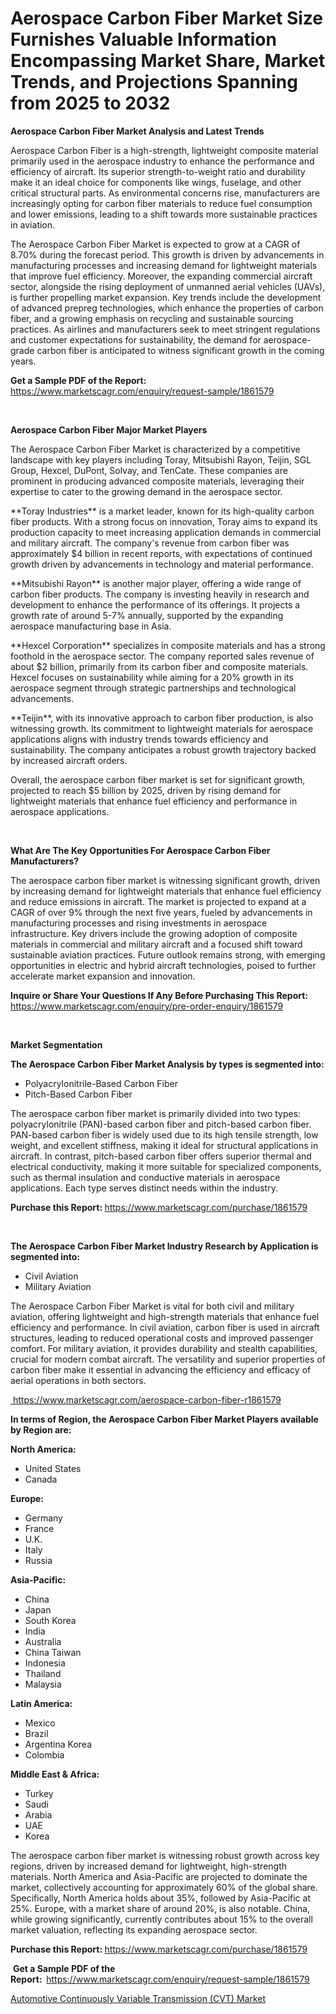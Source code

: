 <p><h1>Aerospace Carbon Fiber Market Size Furnishes Valuable Information Encompassing Market Share, Market Trends, and Projections Spanning from 2025 to 2032</h1></p><p><strong>Aerospace Carbon Fiber Market Analysis and Latest Trends</strong></p>
<p><p>Aerospace Carbon Fiber is a high-strength, lightweight composite material primarily used in the aerospace industry to enhance the performance and efficiency of aircraft. Its superior strength-to-weight ratio and durability make it an ideal choice for components like wings, fuselage, and other critical structural parts. As environmental concerns rise, manufacturers are increasingly opting for carbon fiber materials to reduce fuel consumption and lower emissions, leading to a shift towards more sustainable practices in aviation.</p><p>The Aerospace Carbon Fiber Market is expected to grow at a CAGR of 8.70% during the forecast period. This growth is driven by advancements in manufacturing processes and increasing demand for lightweight materials that improve fuel efficiency. Moreover, the expanding commercial aircraft sector, alongside the rising deployment of unmanned aerial vehicles (UAVs), is further propelling market expansion. Key trends include the development of advanced prepreg technologies, which enhance the properties of carbon fiber, and a growing emphasis on recycling and sustainable sourcing practices. As airlines and manufacturers seek to meet stringent regulations and customer expectations for sustainability, the demand for aerospace-grade carbon fiber is anticipated to witness significant growth in the coming years.</p></p>
<p><strong>Get a Sample PDF of the Report:&nbsp;</strong> <a href="https://www.marketscagr.com/enquiry/request-sample/1861579?utm_campaign=3271&utm_medium=2&utm_source=Github&utm_content=ia&utm_term=31032025&utm_id=aerospace-carbon-fiber">https://www.marketscagr.com/enquiry/request-sample/1861579</a></p>
<p>&nbsp;</p>
<p><strong>Aerospace Carbon Fiber Major Market Players</strong></p>
<p><p>The Aerospace Carbon Fiber Market is characterized by a competitive landscape with key players including Toray, Mitsubishi Rayon, Teijin, SGL Group, Hexcel, DuPont, Solvay, and TenCate. These companies are prominent in producing advanced composite materials, leveraging their expertise to cater to the growing demand in the aerospace sector.</p><p>**Toray Industries** is a market leader, known for its high-quality carbon fiber products. With a strong focus on innovation, Toray aims to expand its production capacity to meet increasing application demands in commercial and military aircraft. The company's revenue from carbon fiber was approximately $4 billion in recent reports, with expectations of continued growth driven by advancements in technology and material performance.</p><p>**Mitsubishi Rayon** is another major player, offering a wide range of carbon fiber products. The company is investing heavily in research and development to enhance the performance of its offerings. It projects a growth rate of around 5-7% annually, supported by the expanding aerospace manufacturing base in Asia.</p><p>**Hexcel Corporation** specializes in composite materials and has a strong foothold in the aerospace sector. The company reported sales revenue of about $2 billion, primarily from its carbon fiber and composite materials. Hexcel focuses on sustainability while aiming for a 20% growth in its aerospace segment through strategic partnerships and technological advancements.</p><p>**Teijin**, with its innovative approach to carbon fiber production, is also witnessing growth. Its commitment to lightweight materials for aerospace applications aligns with industry trends towards efficiency and sustainability. The company anticipates a robust growth trajectory backed by increased aircraft orders.</p><p>Overall, the aerospace carbon fiber market is set for significant growth, projected to reach $5 billion by 2025, driven by rising demand for lightweight materials that enhance fuel efficiency and performance in aerospace applications.</p></p>
<p>&nbsp;</p>
<p><strong>What Are The Key Opportunities For Aerospace Carbon Fiber Manufacturers?</strong></p>
<p><p>The aerospace carbon fiber market is witnessing significant growth, driven by increasing demand for lightweight materials that enhance fuel efficiency and reduce emissions in aircraft. The market is projected to expand at a CAGR of over 9% through the next five years, fueled by advancements in manufacturing processes and rising investments in aerospace infrastructure. Key drivers include the growing adoption of composite materials in commercial and military aircraft and a focused shift toward sustainable aviation practices. Future outlook remains strong, with emerging opportunities in electric and hybrid aircraft technologies, poised to further accelerate market expansion and innovation.</p></p>
<p><strong>Inquire or Share Your Questions If Any Before Purchasing This Report:</strong> <a href="https://www.marketscagr.com/enquiry/pre-order-enquiry/1861579?utm_campaign=3271&utm_medium=2&utm_source=Github&utm_content=ia&utm_term=31032025&utm_id=aerospace-carbon-fiber">https://www.marketscagr.com/enquiry/pre-order-enquiry/1861579</a></p>
<p>&nbsp;</p>
<p><strong>Market Segmentation</strong></p>
<p><strong>The Aerospace Carbon Fiber Market Analysis by types is segmented into:</strong></p>
<p><ul><li>Polyacrylonitrile-Based Carbon Fiber</li><li>Pitch-Based Carbon Fiber</li></ul></p>
<p><p>The aerospace carbon fiber market is primarily divided into two types: polyacrylonitrile (PAN)-based carbon fiber and pitch-based carbon fiber. PAN-based carbon fiber is widely used due to its high tensile strength, low weight, and excellent stiffness, making it ideal for structural applications in aircraft. In contrast, pitch-based carbon fiber offers superior thermal and electrical conductivity, making it more suitable for specialized components, such as thermal insulation and conductive materials in aerospace applications. Each type serves distinct needs within the industry.</p></p>
<p><strong>Purchase this Report:&nbsp;</strong><a href="https://www.marketscagr.com/purchase/1861579?utm_campaign=3271&utm_medium=2&utm_source=Github&utm_content=ia&utm_term=31032025&utm_id=aerospace-carbon-fiber">https://www.marketscagr.com/purchase/1861579</a></p>
<p>&nbsp;</p>
<p><strong>The Aerospace Carbon Fiber Market Industry Research by Application is segmented into:</strong></p>
<p><ul><li>Civil Aviation</li><li>Military Aviation</li></ul></p>
<p><p>The Aerospace Carbon Fiber Market is vital for both civil and military aviation, offering lightweight and high-strength materials that enhance fuel efficiency and performance. In civil aviation, carbon fiber is used in aircraft structures, leading to reduced operational costs and improved passenger comfort. For military aviation, it provides durability and stealth capabilities, crucial for modern combat aircraft. The versatility and superior properties of carbon fiber make it essential in advancing the efficiency and efficacy of aerial operations in both sectors.</p></p>
<p><a href="https://www.marketscagr.com/aerospace-carbon-fiber-r1861579?utm_campaign=3271&utm_medium=2&utm_source=Github&utm_content=ia&utm_term=31032025&utm_id=aerospace-carbon-fiber">&nbsp;https://www.marketscagr.com/aerospace-carbon-fiber-r1861579</a></p>
<p><strong>In terms of Region, the Aerospace Carbon Fiber Market Players available by Region are:</strong></p>
<p>
    <p> <strong> North America: </strong>
        <ul>
            <li>United States</li>
            <li>Canada</li>
        </ul>
        </p> 
    <p> <strong> Europe: </strong>
        <ul>
            <li>Germany</li>
            <li>France</li>
            <li>U.K.</li>
            <li>Italy</li>
            <li>Russia</li>
        </ul>
        </p> 
    <p> <strong> Asia-Pacific: </strong>
        <ul>
            <li>China</li>
            <li>Japan</li>
            <li>South Korea</li>
            <li>India</li>
            <li>Australia</li>
            <li>China Taiwan</li>
            <li>Indonesia</li>
            <li>Thailand</li>
            <li>Malaysia</li>
        </ul>
        </p> 
    <p> <strong> Latin America: </strong>
        <ul>
            <li>Mexico</li>
            <li>Brazil</li>
            <li>Argentina Korea</li>
            <li>Colombia</li>
        </ul>
        </p> 
    <p> <strong> Middle East & Africa: </strong>
        <ul>
            <li>Turkey</li>
            <li>Saudi</li>
            <li>Arabia</li>
            <li>UAE</li>
            <li>Korea</li>
        </ul>
    </p>
    </p>
<p><p>The aerospace carbon fiber market is witnessing robust growth across key regions, driven by increased demand for lightweight, high-strength materials. North America and Asia-Pacific are projected to dominate the market, collectively accounting for approximately 60% of the global share. Specifically, North America holds about 35%, followed by Asia-Pacific at 25%. Europe, with a market share of around 20%, is also notable. China, while growing significantly, currently contributes about 15% to the overall market valuation, reflecting its expanding aerospace sector.</p></p>
<p><strong>Purchase this Report: </strong><a href="https://www.marketscagr.com/purchase/1861579?utm_campaign=3271&utm_medium=2&utm_source=Github&utm_content=ia&utm_term=31032025&utm_id=aerospace-carbon-fiber">https://www.marketscagr.com/purchase/1861579</a></p>
<p>&nbsp;<strong>Get a Sample PDF of the Report:&nbsp;&nbsp;</strong><a href="https://www.marketscagr.com/enquiry/request-sample/1861579?utm_campaign=3271&utm_medium=2&utm_source=Github&utm_content=ia&utm_term=31032025&utm_id=aerospace-carbon-fiber">https://www.marketscagr.com/enquiry/request-sample/1861579</a></p>
<p><strong></strong></p>
<p><p><a href="https://github.com/usraceby/Market-Research-Report-List-1/blob/main/automotive-continuously-variable-transmission-cvt-market.md?utm_campaign=3271&utm_medium=2&utm_source=Github&utm_content=ia&utm_term=31032025&utm_id=aerospace-carbon-fiber">Automotive Continuously Variable Transmission (CVT) Market</a></p></p>
